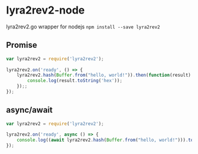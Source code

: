 # lyra2rev2-node
lyra2rev2.go wrapper for nodejs
`npm install --save lyra2rev2`

## Promise

```JavaScript
var lyra2rev2 = require('lyra2rev2');
 
lyra2rev2.on('ready', () => {
	lyra2rev2.hash(Buffer.from("hello, world!")).then(function(result) {
		console.log(result.toString('hex'));
	});;
});
```


## async/await

```JavaScript
var lyra2rev2 = require('lyra2rev2');
 
lyra2rev2.on('ready', async () => {
	console.log((await lyra2rev2.hash(Buffer.from("hello, world!"))).toString('hex'));
});

```
